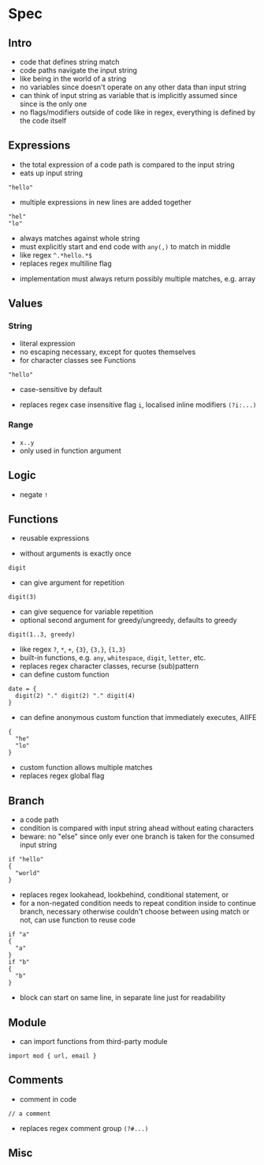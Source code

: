# Spec



## Intro

- code that defines string match
- code paths navigate the input string
- like being in the world of a string
- no variables since doesn't operate on any other data than input string
- can think of input string as variable that is implicitly assumed since since is the only one 
- no flags/modifiers outside of code like in regex, everything is defined by the code itself



## Expressions

- the total expression of a code path is compared to the input string
- eats up input string

```
"hello"
```

- multiple expressions in new lines are added together

```
"hel"
"lo"
```

- always matches against whole string 
- must explicitly start and end code with `any(,)` to match in middle
- like regex `^.*hello.*$`
- replaces regex multiline flag
<!-- todo: how to do non-capturing, eating up without creating a match?



## Match

- expression is returned as match if it's given an identifier
- beware: identifier is not a variable, see Functions for variable-like functionality

```
m1 = "hel"
"lo"
```

```
m2 = {
  "hel"
  "lo"
}
```

- replaces regex capture groups
<!-- todo: does this really cover all grouping functionality of regex? -->
- implementation must always return possibly multiple matches, e.g. array



## Values

### String

- literal expression
- no escaping necessary, except for quotes themselves
- for character classes see Functions

```
"hello"
```

- case-sensitive by default
<!-- todo: how to do it case insensitively? methods on object? would be hard for blocks. Function? Would look weird. -->
- replaces regex case insensitive flag `i`, localised inline modifiers `(?i:...)`

### Range

- `x..y`
- only used in function argument



## Logic

- negate `!`



## Functions

- reusable expressions
<!-- todo: difference between branch and expression? -->
- without arguments is exactly once

```
digit
```

- can give argument for repetition

```
digit(3)
```

- can give sequence for variable repetition
- optional second argument for greedy/ungreedy, defaults to greedy

```
digit(1..3, greedy)
```

<!-- todo: allow user to define custom sequence, e.g. odd numbers, etc. would require full-blown programming language? -->
- like regex `?`, `*`, `+`, `{3}`, `{3,}`, `{1,3}` 
- built-in functions, e.g. `any`, `whitespace`, `digit`, `letter`, etc.
- replaces regex character classes, recurse (sub)pattern
- can define custom function

```
date = {
  digit(2) "." digit(2) "." digit(4)
}
```

- can define anonymous custom function that immediately executes, AIIFE

```
{
  "he"
  "lo"
}
```

- custom function allows multiple matches
- replaces regex global flag



## Branch

- a code path
- condition is compared with input string ahead without eating characters
- beware: no "else" since only ever one branch is taken for the consumed input string

```
if "hello"
{
  "world" 
}
```

- replaces regex lookahead, lookbehind, conditional statement, or
- for a non-negated condition needs to repeat condition inside to continue branch, necessary otherwise couldn't choose between using match or not, can use function to reuse code

```
if "a"
{
  "a"
}
if "b"
{
  "b"
}
```

- block can start on same line, in separate line just for readability



## Module

- can import functions from third-party module

```
import mod { url, email }
```



## Comments

- comment in code

```
// a comment

```

- replaces regex comment group `(?#...)`



## Misc

